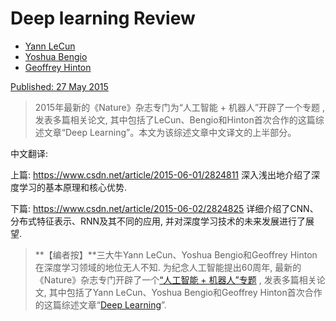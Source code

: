 # Deep learning Review

- [Yann LeCun](https://www.nature.com/articles/nature14539#auth-1)
- [Yoshua Bengio](https://www.nature.com/articles/nature14539#auth-2)
- [Geoffrey Hinton](https://www.nature.com/articles/nature14539#auth-3)

[Published: 27 May 2015](https://www.nature.com/articles/nature14539#article-info)

> 2015年最新的《Nature》杂志专门为“人工智能 + 机器人”开辟了一个专题 , 发表多篇相关论文, 其中包括了LeCun、Bengio和Hinton首次合作的这篇综述文章“Deep Learning”。本文为该综述文章中文译文的上半部分。

中文翻译:

上篇: https://www.csdn.net/article/2015-06-01/2824811 深入浅出地介绍了深度学习的基本原理和核心优势.

下篇: https://www.csdn.net/article/2015-06-02/2824825 详细介绍了CNN、分布式特征表示、RNN及其不同的应用, 并对深度学习技术的未来发展进行了展望.

> **【编者按】**三大牛Yann LeCun、Yoshua Bengio和Geoffrey Hinton在深度学习领域的地位无人不知. 为纪念人工智能提出60周年, 最新的《Nature》杂志专门开辟了一个[“人工智能 + 机器人”专题](http://www.nature.com/nature/journal/v521/n7553/index.html#insight) , 发表多篇相关论文, 其中包括了Yann LeCun、Yoshua Bengio和Geoffrey Hinton首次合作的这篇综述文章“[Deep Learning](http://www.nature.com/nature/journal/v521/n7553/full/nature14539.html)”.
